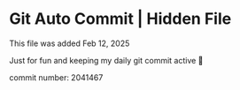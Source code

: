 # Git Auto Commit | Hidden File

This file was added Feb 12, 2025

Just for fun and keeping my daily git commit active 🤪

commit number: 2041467
